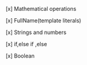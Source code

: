[x] Mathematical operations

[x] FullName(template literals)

[x] Strings and numbers

[x] if,else if ,else

[x] Boolean 